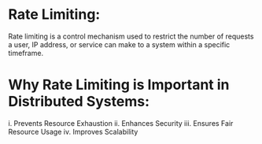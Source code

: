 # Rate Limiting: 

Rate limiting is a control mechanism used to restrict the number of requests a user, IP address, or service can make to a system within a specific timeframe.

# Why Rate Limiting is Important in Distributed Systems:

i. Prevents Resource Exhaustion
ii. Enhances Security
iii. Ensures Fair Resource Usage
iv. Improves Scalability